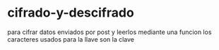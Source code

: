 # cifrado-y-descifrado
para cifrar datos enviados por post y leerlos mediante una funcion
los caracteres usados para la llave son la clave
